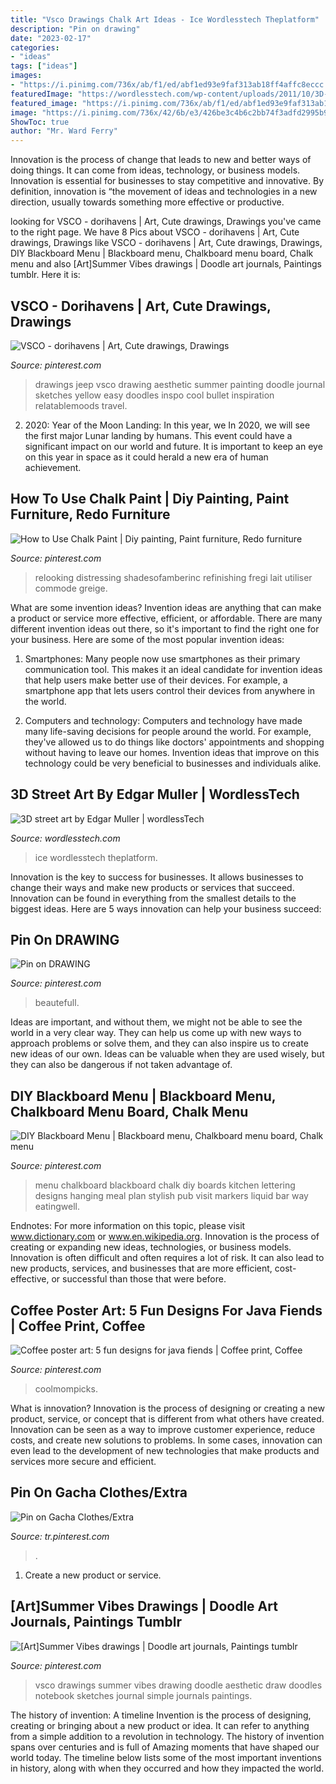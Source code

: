 ```yaml
---
title: "Vsco Drawings Chalk Art Ideas - Ice Wordlesstech Theplatform"
description: "Pin on drawing"
date: "2023-02-17"
categories:
- "ideas"
tags: ["ideas"]
images:
- "https://i.pinimg.com/736x/ab/f1/ed/abf1ed93e9faf313ab18ff4affc8eccc.jpg"
featuredImage: "https://wordlesstech.com/wp-content/uploads/2011/10/3D-street-art-by-Edgar-Muller-Ice-Age-2.jpg"
featured_image: "https://i.pinimg.com/736x/ab/f1/ed/abf1ed93e9faf313ab18ff4affc8eccc.jpg"
image: "https://i.pinimg.com/736x/42/6b/e3/426be3c4b6c2bb74f3adfd2995b9937d.jpg"
ShowToc: true
author: "Mr. Ward Ferry"
---
```



Innovation is the process of change that leads to new and better ways of doing things. It can come from ideas, technology, or business models. Innovation is essential for businesses to stay competitive and innovative. By definition, innovation is “the movement of ideas and technologies in a new direction, usually towards something more effective or productive.

	

		
looking for VSCO - dorihavens | Art, Cute drawings, Drawings you've came to the right page. We have 8 Pics about VSCO - dorihavens | Art, Cute drawings, Drawings like VSCO - dorihavens | Art, Cute drawings, Drawings, DIY Blackboard Menu | Blackboard menu, Chalkboard menu board, Chalk menu and also [Art]Summer Vibes drawings | Doodle art journals, Paintings tumblr. Here it is:
		
    
## VSCO - Dorihavens | Art, Cute Drawings, Drawings

<img loading=lazy src="https://i.pinimg.com/736x/6d/2d/fb/6d2dfbf1eb57224fc51381165ad9c3f0.jpg" onerror="this.onerror=null;this.src='https://tse2.mm.bing.net/th?id=OIP.TQX6bXeOp4MuTnIb-XL9UAHaKV&amp;pid=15.1';" alt="VSCO - dorihavens | Art, Cute drawings, Drawings">

_Source: pinterest.com_

>drawings jeep vsco drawing aesthetic summer painting doodle journal sketches yellow easy doodles inspo cool bullet inspiration relatablemoods travel. 

	

2) 2020: Year of the Moon Landing: In this year, we
In 2020, we will see the first major Lunar landing by humans. This event could have a significant impact on our world and future. It is important to keep an eye on this year in space as it could herald a new era of human achievement.

    
## How To Use Chalk Paint | Diy Painting, Paint Furniture, Redo Furniture

<img loading=lazy src="https://i.pinimg.com/736x/5f/95/58/5f95588dd32245c2b68c08957c456a63--chalk-paint-wax-using-chalk-paint.jpg" onerror="this.onerror=null;this.src='https://tse2.mm.bing.net/th?id=OIP.vVpz7sv-plZILNJMmnp6OAHaJ-&amp;pid=15.1';" alt="How to Use Chalk Paint | Diy painting, Paint furniture, Redo furniture">

_Source: pinterest.com_

>relooking distressing shadesofamberinc refinishing fregi lait utiliser commode greige. 

	

What are some invention ideas?
Invention ideas are anything that can make a product or service more effective, efficient, or affordable. There are many different invention ideas out there, so it's important to find the right one for your business. Here are some of the most popular invention ideas:
1. Smartphones: Many people now use smartphones as their primary communication tool. This makes it an ideal candidate for invention ideas that help users make better use of their devices. For example, a smartphone app that lets users control their devices from anywhere in the world.

2. Computers and technology: Computers and technology have made many life-saving decisions for people around the world. For example, they've allowed us to do things like doctors' appointments and shopping without having to leave our homes. Invention ideas that improve on this technology could be very beneficial to businesses and individuals alike.


    
## 3D Street Art By Edgar Muller | WordlessTech

<img loading=lazy src="https://wordlesstech.com/wp-content/uploads/2011/10/3D-street-art-by-Edgar-Muller-Ice-Age-2.jpg" onerror="this.onerror=null;this.src='https://tse4.mm.bing.net/th?id=OIP.YRTyfeTFl99QpnogXAosdwHaIH&amp;pid=15.1';" alt="3D street art by Edgar Muller | wordlessTech">

_Source: wordlesstech.com_

>ice wordlesstech theplatform. 

	

Innovation is the key to success for businesses. It allows businesses to change their ways and make new products or services that succeed. Innovation can be found in everything from the smallest details to the biggest ideas. Here are 5 ways innovation can help your business succeed: 

    
## Pin On DRAWING

<img loading=lazy src="https://i.pinimg.com/736x/ab/f1/ed/abf1ed93e9faf313ab18ff4affc8eccc.jpg" onerror="this.onerror=null;this.src='https://tse1.mm.bing.net/th?id=OIP.QWWFrI90nmkWY1HcaDuSjwHaJ3&amp;pid=15.1';" alt="Pin on DRAWING">

_Source: pinterest.com_

>beautefull. 

	

Ideas are important, and without them, we might not be able to see the world in a very clear way. They can help us come up with new ways to approach problems or solve them, and they can also inspire us to create new ideas of our own. Ideas can be valuable when they are used wisely, but they can also be dangerous if not taken advantage of.

    
## DIY Blackboard Menu | Blackboard Menu, Chalkboard Menu Board, Chalk Menu

<img loading=lazy src="https://i.pinimg.com/736x/16/d7/ce/16d7ce02535cf6b8f92d37d4af73701c--diy-chalkboard-menu-board-pub-chalk-boards.jpg" onerror="this.onerror=null;this.src='https://tse2.mm.bing.net/th?id=OIP.xvy4GV0lCrHt8t7Y4oukKgHaKa&amp;pid=15.1';" alt="DIY Blackboard Menu | Blackboard menu, Chalkboard menu board, Chalk menu">

_Source: pinterest.com_

>menu chalkboard blackboard chalk diy boards kitchen lettering designs hanging meal plan stylish pub visit markers liquid bar way eatingwell. 

	

Endnotes: For more information on this topic, please visit www.dictionary.com or www.en.wikipedia.org.
Innovation is the process of creating or expanding new ideas, technologies, or business models. Innovation is often difficult and often requires a lot of risk. It can also lead to new products, services, and businesses that are more efficient, cost-effective, or successful than those that were before.

    
## Coffee Poster Art: 5 Fun Designs For Java Fiends | Coffee Print, Coffee

<img loading=lazy src="https://i.pinimg.com/736x/90/a5/ad/90a5adde171c4649cbf33cfa79ba3789--coffee-love-coffee-art.jpg" onerror="this.onerror=null;this.src='https://tse2.mm.bing.net/th?id=OIP.hTprw-Zo8ztFmchU3QUFCQHaJR&amp;pid=15.1';" alt="Coffee poster art: 5 fun designs for java fiends | Coffee print, Coffee">

_Source: pinterest.com_

>coolmompicks. 

	

What is innovation?
Innovation is the process of designing or creating a new product, service, or concept that is different from what others have created. Innovation can be seen as a way to improve customer experience, reduce costs, and create new solutions to problems. In some cases, innovation can even lead to the development of new technologies that make products and services more secure and efficient.

    
## Pin On Gacha Clothes/Extra

<img loading=lazy src="https://i.pinimg.com/736x/ad/3c/29/ad3c298c97d446fd21440e440243040d.jpg" onerror="this.onerror=null;this.src='https://tse4.mm.bing.net/th?id=OIP.HIuDqdeyrLntcAoCDBi56gHaMd&amp;pid=15.1';" alt="Pin on Gacha Clothes/Extra">

_Source: tr.pinterest.com_

>. 

	

1. Create a new product or service.

    
## [Art]Summer Vibes Drawings | Doodle Art Journals, Paintings Tumblr

<img loading=lazy src="https://i.pinimg.com/736x/42/6b/e3/426be3c4b6c2bb74f3adfd2995b9937d.jpg" onerror="this.onerror=null;this.src='https://tse1.mm.bing.net/th?id=OIP.IOnvInW5Ncctvl5zXdyJ2AAAAA&amp;pid=15.1';" alt="[Art]Summer Vibes drawings | Doodle art journals, Paintings tumblr">

_Source: pinterest.com_

>vsco drawings summer vibes drawing doodle aesthetic draw doodles notebook sketches journal simple journals paintings. 

	

The history of invention: A timeline
Invention is the process of designing, creating or bringing about a new product or idea. It can refer to anything from a simple addition to a revolution in technology. The history of invention spans over centuries and is full of Amazing moments that have shaped our world today. 
The timeline below lists some of the most important inventions in history, along with when they occurred and how they impacted the world.

